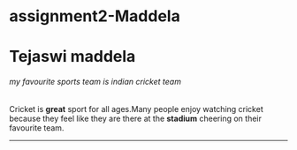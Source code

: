 # assignment2-Maddela
# Tejaswi maddela 
###### my favourite sports team is indian cricket team

Cricket is **great** sport for all ages.Many people enjoy watching cricket because they feel like they are there at the **stadium** cheering on their favourite team.

****


